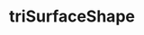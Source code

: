 ---
AllTestsForFile:
  Catch2TestRun:
    '@catch2-version': 3.3.2
    '@filters': '[#triSurfaceShapeTests] [serial] [advectionDiffusion]'
    '@name': meshfree
    '@proc': '-1'
    '@rng-seed': '3941186801'
    '@xml-format-version': '2'
    OverallResults:
      '@expectedFailures': '0'
      '@failures': '0'
      '@skips': '0'
      '@successes': '2'
    OverallResultsCases:
      '@expectedFailures': '0'
      '@failures': '0'
      '@skips': '0'
      '@successes': '1'
    TestCase:
      '@filename': triSurfaceShapeTests.C
      '@line': '13'
      '@name': 'triSurfaceShape: Constuction in 3D performs correct boundary registration
        - 3'
      '@tags': '[advectionDiffusion][serial][#triSurfaceShapeTests]'
      Expression:
      - '@filename': triSurfaceShapeTests.C
        '@line': '25'
        '@success': 'true'
        '@type': CHECK
        Expanded: 2 == 2
        Original: shapePtr->boundaryNames().size() == 2
      - '@filename': triSurfaceShapeTests.C
        '@line': '26'
        '@success': 'true'
        '@type': REQUIRE
        Expanded: '{ S2, S1 } == { S2, S1 }'
        Original: shapePtr->boundaryNames() == wordList{"S2", "S1"}
      OverallResult:
        '@durationInSeconds': '0.001431'
        '@skips': '0'
        '@success': 'true'
        StdOut: Selecting shape model triSurfaceShape
layout: unittest
libname: meshfree
title: triSurfaceShape
---